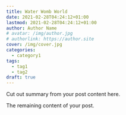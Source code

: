 ```yaml
---
title: Water Womb World
date: 2021-02-28T04:24:12+01:00
lastmod: 2021-02-28T04:24:12+01:00
author: Author Name
# avatar: /img/author.jpg
# authorlink: https://author.site
cover: /img/cover.jpg
categories:
  - category1
tags:
  - tag1
  - tag2
draft: true
---
```


Cut out summary from your post content here.

<!--more-->

The remaining content of your post.
